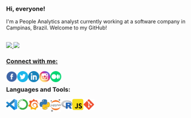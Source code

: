 ### Hi, everyone!

I'm a People Analytics analyst currently working at a software company in Campinas, Brazil. Welcome to my GitHub!

<br />

<a href="https://github.com/higor-gomes93">
  <img height="180em" src="https://github-readme-stats.vercel.app/api?username=higor-gomes93&show_icons=true&theme=tokyonight&include_all_commits=true&count_private=true"/>
  <img height="180em" src="https://github-readme-stats.vercel.app/api/top-langs/?username=higor-gomes93&langs_count=8&theme=tokyonight&card_width=310"/>

<br />

### Connect with me:

[<img align="left" alt="codeSTACKr | Facebook" width="30px" src="https://github.com/higor-gomes93/images/blob/main/Facebook.png?raw=true" />][facebook]
[<img align="left" alt="codeSTACKr | Twitter" width="30px" src="https://github.com/higor-gomes93/images/blob/main/Twitter.png?raw=true" />][twitter]
[<img align="left" alt="codeSTACKr | LinkedIn" width="30px" src="https://github.com/higor-gomes93/images/blob/main/LinkedIn.png?raw=true" />][linkedin]
[<img align="left" alt="codeSTACKr | Instagram" width="30px" src="https://github.com/higor-gomes93/images/blob/main/Instagram.png?raw=true" />][instagram]
[<img align="left" alt="codeSTACKr | Medium" width="30px" src="https://github.com/higor-gomes93/images/blob/main/Medium.png?raw=true" />][medium]

<br />

### Languages and Tools:

<img align="left" alt="Visual Studio Code" width="30px" src="https://github.com/higor-gomes93/images/blob/main/VSCode.png?raw=true" />
<img align="left" alt="Anaconda" width="30px" src="https://github.com/higor-gomes93/images/blob/main/Anaconda.png?raw=true" />
<img align="left" alt="Grafana" width="30px" src="https://github.com/higor-gomes93/images/blob/main/Grafana.png?raw=true" />
<img align="left" alt="Python" width="30px" src="https://github.com/higor-gomes93/images/blob/main/Python.png?raw=true" />
<img align="left" alt="Jupyter" width="30px" src="https://github.com/higor-gomes93/images/blob/main/Jupyter.png?raw=true" />
<img align="left" alt="R" width="30px" src="https://github.com/higor-gomes93/images/blob/main/R.png?raw=true" />
<img align="left" alt="JavaScript" width="30px" src="https://github.com/higor-gomes93/images/blob/main/JavaScript.png?raw=true" />
<img align="left" alt="Git" width="30px" src="https://github.com/higor-gomes93/images/blob/main/Git.png?raw=true" />

[facebook]: https://www.facebook.com/higorgomes93
[twitter]: https://twitter.com/higorgomes_93
[linkedin]: https://www.linkedin.com/in/higorgomes93/
[instagram]: https://www.instagram.com/higorgomes93/
[medium]: https://higorgomes93.medium.com/
